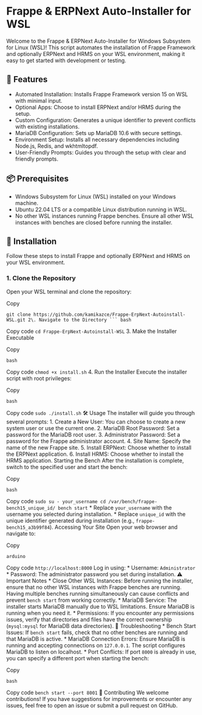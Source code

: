 # Frappe & ERPNext Auto-Installer for WSL

Welcome to the Frappe & ERPNext Auto-Installer for Windows Subsystem for Linux (WSL)! This script automates the installation of Frappe Framework and optionally ERPNext and HRMS on your WSL environment, making it easy to get started with development or testing.

## 🌟 Features

-   Automated Installation: Installs Frappe Framework version 15 on WSL with minimal input.
-   Optional Apps: Choose to install ERPNext and/or HRMS during the setup.
-   Custom Configuration: Generates a unique identifier to prevent conflicts with existing installations.
-   MariaDB Configuration: Sets up MariaDB 10.6 with secure settings.
-   Environment Setup: Installs all necessary dependencies including Node.js, Redis, and wkhtmltopdf.
-   User-Friendly Prompts: Guides you through the setup with clear and friendly prompts.

## 📦 Prerequisites

-   Windows Subsystem for Linux (WSL) installed on your Windows machine.
-   Ubuntu 22.04 LTS or a compatible Linux distribution running in WSL.
-   No other WSL instances running Frappe benches. Ensure all other WSL instances with benches are closed before running the installer.

## 🚀 Installation

Follow these steps to install Frappe and optionally ERPNext and HRMS on your WSL environment.

### 1. Clone the Repository

Open your WSL terminal and clone the repository:

Copy

`git clone https://github.com/kamikazce/Frappe-ErpNext-Autoinstall-WSL.git 2\. Navigate to the Directory ``` bash`

Copy code `cd Frappe-ErpNext-Autoinstall-WSL` 3\. Make the Installer Executable

Copy

`bash`

Copy code `chmod +x install.sh` 4\. Run the Installer Execute the installer script with root privileges:

Copy

`bash`

Copy code `sudo ./install.sh` 🛠 Usage The installer will guide you through several prompts: 1. Create a New User: You can choose to create a new system user or use the current one. 2. MariaDB Root Password: Set a password for the MariaDB root user. 3. Administrator Password: Set a password for the Frappe administrator account. 4. Site Name: Specify the name of the new Frappe site. 5. Install ERPNext: Choose whether to install the ERPNext application. 6. Install HRMS: Choose whether to install the HRMS application. Starting the Bench After the installation is complete, switch to the specified user and start the bench:

Copy

`bash`

Copy code `sudo su - your_username cd /var/bench/frappe-bench15_unique_id/ bench start` * Replace `your_username` with the username you selected during installation. * Replace `unique_id` with the unique identifier generated during installation (e.g., `frappe-bench15_a3b99f84`). Accessing Your Site Open your web browser and navigate to:

Copy

`arduino`

Copy code `http://localhost:8000` Log in using: * Username: `Administrator` * Password: The administrator password you set during installation. ⚠ Important Notes * Close Other WSL Instances: Before running the installer, ensure that no other WSL instances with Frappe benches are running. Having multiple benches running simultaneously can cause conflicts and prevent `bench start` from working correctly. * MariaDB Service: The installer starts MariaDB manually due to WSL limitations. Ensure MariaDB is running when you need it. * Permissions: If you encounter any permissions issues, verify that directories and files have the correct ownership (`mysql:mysql` for MariaDB data directories). 🐞 Troubleshooting * Bench Start Issues: If `bench start` fails, check that no other benches are running and that MariaDB is active. * MariaDB Connection Errors: Ensure MariaDB is running and accepting connections on `127.0.0.1`. The script configures MariaDB to listen on localhost. * Port Conflicts: If port `8000` is already in use, you can specify a different port when starting the bench:

Copy

`bash`

Copy code `bench start --port 8001` 🤝 Contributing We welcome contributions! If you have suggestions for improvements or encounter any issues, feel free to open an issue or submit a pull request on GitHub.

